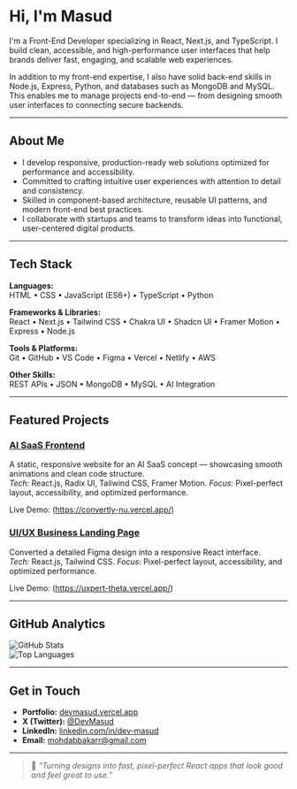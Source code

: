 # Hi, I'm Masud

I'm a Front-End Developer specializing in React, Next.js, and TypeScript.
I build clean, accessible, and high-performance user interfaces that help brands deliver fast, engaging, and scalable web experiences.

In addition to my front-end expertise, I also have solid back-end skills in Node.js, Express, Python, and databases such as MongoDB and MySQL.
This enables me to manage projects end-to-end — from designing smooth user interfaces to connecting secure backends.

---

## About Me

- I develop responsive, production-ready web solutions optimized for performance and accessibility.
- Committed to crafting intuitive user experiences with attention to detail and consistency.
- Skilled in component-based architecture, reusable UI patterns, and modern front-end best practices.
- I collaborate with startups and teams to transform ideas into functional, user-centered digital products.

---

## Tech Stack

**Languages:**  
HTML • CSS • JavaScript (ES6+) • TypeScript  • Python  

**Frameworks & Libraries:**  
React • Next.js • Tailwind CSS • Chakra UI •  Shadcn UI • Framer Motion • Express • Node.js

**Tools & Platforms:**  
Git • GitHub • VS Code • Figma • Vercel • Netlify  • AWS  

**Other Skills:**  
REST APIs • JSON • MongoDB • MySQL • AI Integration 

---

## Featured Projects

### [AI SaaS Frontend](https://convertly-nu.vercel.app/)
A static, responsive website for an AI SaaS concept — showcasing smooth animations and clean code structure.  
*Tech:* React.js, Radix UI, Tailwind CSS, Framer Motion.
*Focus:* Pixel-perfect layout, accessibility, and optimized performance.

Live Demo: (https://convertly-nu.vercel.app/)

### [UI/UX Business Landing Page](https://uxpert-theta.vercel.app/)
Converted a detailed Figma design into a responsive React interface.  
*Tech:* React.js, Tailwind CSS.
*Focus:* Pixel-perfect layout, accessibility, and optimized performance.

Live Demo: (https://uxpert-theta.vercel.app/)

---

## GitHub Analytics

![GitHub Stats](https://github-readme-stats.vercel.app/api?username=dev-mas-ud&show_icons=true&theme=tokyonight)  
![Top Languages](https://github-readme-stats.vercel.app/api/top-langs/?username=dev-mas-ud&layout=compact&theme=tokyonight)

---

## Get in Touch

-  **Portfolio:** [devmasud.vercel.app](https://devmasud.vercel.app)
-  **X (Twitter):** [@DevMasud](https://x.com/DevMasud)  
-  **LinkedIn:** [linkedin.com/in/dev-masud](https://www.linkedin.com/in/dev-masud/)  
-  **Email:** mohdabbakarr@gmail.com  

---

> 💬 *“Turning designs into fast, pixel-perfect React apps that look good and feel great to use.”*
